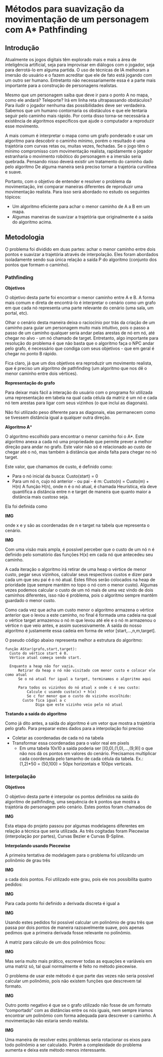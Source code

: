 # Métodos para suavização da movimentação de um personagem com A* Pathfinding
## Introdução
Atualmente os jogos digitais têm explorado mais e mais a área de inteligência artificial, seja para improvisar em diálogos com o jogador, seja para derrotá-lo em alguma partida. O uso de técnicas de IA melhoram a imersão do usuário e o fazem acreditar que ele de fato está jogando com um outro ser humano. Entretanto não necessariamente essa é a parte mais importante para a construção de personagens realistas.

Mesmo que um personagem saiba que deve ir para o ponto A no mapa, como ele andará? Teleporte? Irá em linha reta ultrapassando obstáculos? Para iludir o jogador nenhuma das possibilidades deve ser verdadeira. Sabemos que um humano contornaria os obstáculos e que ele tentaria seguir pelo caminho mais rápido. Por conta disso torna-se necessária a existência de algoritmos específicos que ajude o computador a reproduzir esse movimento.

A mais comum é interpretar o mapa como um grafo ponderado e usar um algoritmo para descobrir o caminho mínimo, porém o resultado é uma trajetória com curvas retas ou, muitas vezes, fechadas. Se o jogo têm o mínimo compromisso com movimentação realista, rapidamente o jogador estranharia o movimento robótico do personagem e a imersão seria quebrada. Pensando nisso deverá existir um tratamento do caminho dado pelo algoritmo De alguma maneira será preciso tornar a trajetória curvilínea e suave. 

Portanto, com o objetivo de entender e resolver o problema da movimentação, irei comparar maneiras diferentes de reproduzir uma movimentação realista. Para isso será abordado no estudo os seguintes tópicos:
* Um algoritmo eficiente para achar o menor caminho de A a B em um mapa.
* Algumas maneiras de suavizar a trajetória que originalmente é a saída do algoritmo acima.

## Metodologia

O problema foi dividido em duas partes: achar o menor caminho entre dois pontos e suavizar a trajetória através de interpolação. Eles foram abordados isoladamente sendo sua única relação a saída P do algoritmo (conjunto dos pontos que formam o caminho).

### Pathfinding

**Objetivos**

O objetivo desta parte foi encontrar o menor caminho entre A e B. A forma mais comum e direta de encontrá-lo é interpretar o cenário como um grafo em que cada nó representa uma parte relevante do cenário (uma sala, um portal, etc).

Olhar o cenário desta maneira deixa o raciocínio por trás da criação de um caminho para guiar um personagem muito mais intuitivo, pois o passo a passo de um caminho qualquer seria andar pelas arestas de nó em nó, até chegar no alvo - um nó chamado de target. Entretanto, algo importante para resolução do problema é que não basta que o algoritmo faça o NPC andar pelo grafo, é necessário que condiga com seus  objetivos - que em geral é chegar no ponto B rápido. 

Fica claro, já que um dos objetivos era reproduzir um movimento realista, que é preciso um algoritmo de pathfinding (um algoritmo que nos dê o menor caminho entre dois vértices).

**Representação do grafo**

Para deixar mais fácil a interação do usuário com o programa foi utilizada uma representação em tabela na qual cada célula da matriz é um nó e cada nó tem arestas para ligar com seus vizinhos (o que inclui as diagonais).

Não foi utilizado peso diferente para as diagonais, elas permanecem como se tivessem distância igual a qualquer outra direção.

**Algoritmo A***

O algoritmo escolhido para encontrar o menor caminho foi o A*. Este algoritmo anexa a cada nó uma propriedade que permite prever a melhor direção para andar no grafo. Este valor não só é relacionado ao custo de chegar até o nó, mas também à distância que ainda falta para chegar no nó target.

Este valor, que chamamos de custo, é definido como:
* Para o nó inicial da busca: Custo(start) = 0
* Para um nó n, cujo nó anterior - ou pai - é m: Custo(n) = Custo(m) + H(n)
A função H(n), onde n é o nó atual, é chamada Heurística, ela deve quantifica a distância entre n e target de maneira que quanto maior a distância mais custoso seja. 

Ela foi definida como

**IMG**

onde x e y são as coordenadas de n e target na tabela que representa o cenário.

**IMG**

Com uma visão mais ampla, é possível perceber que o custo de um nó n é definido pelo somatório das funções H(x) em cada nó que antecedeu seu caminho.

A cada iteração o algoritmo irá retirar de uma heap o vértice de menor custo, pegar seus vizinhos, calcular seus respectivos custos e dizer para cada um que seu pai é o nó atual. Estes filhos serão colocados na heap de prioridade (que sempre mantém no topo o nó com o menor custo). Algumas vezes podemos calcular o custo de um nó mais de uma vez vindo de dois caminhos diferentes, isso não é problema, pois o algoritmo sempre mantêm guardado o menor custo. 

Como cada vez que acha um custo menor o algoritmo armazena o vértice anterior que o levou a este caminho, no final é formada uma cadeia na qual o vértice target armazenou o nó m que levou até ele e o nó m armazenou o vértice n que veio antes, e assim sucessivamente. A saída do nosso algoritmo é justamente essa cadeia em forma de vetor [start,...,n,m,target].

O pseudo código abaixo representa melhor a estrutura do algoritmo:

```
função AStar(grafo,start,target):
  Custo do vértice start é 0.
  Vértice atual começa sendo start.

  Enquanto a heap não for vazia.
	  Retirar da heap o nó não visitado com menor custo e colocar ele como atual
	  Se o nó atual for igual a target, terminamos o algoritmo aqui

	  Para todos os vizinhos do nó atual x onde c é seu custo:
		  Calcule c usando custo(x) + h(x)
		  Se c for menor que o custo do vizinho escolhido:
        Custo fica igual a c
			  Diga que este vizinho veio pelo nó atual
```

**Tratando a saída do algoritmo**

Como já dito antes, a saída do algoritmo é um vetor que mostra a trajetória pelo grafo. Para preparar estes dados para a interpolação foi preciso

* Coletar as coordenadas de cada nó na tabela
* Transformar essa coordenadas para o valor real em pixels
  * Em uma tabela 10x10 a saída poderia ser [(0,0),(1,0),...,(9,9)] o que não nos dá os pontos em valores do cenário. Precisamos multiplicar cada coordenada pelo tamanho de cada célula da tabela. Ex.: (1,2)*50 = (50,100) = 50px horizontais e 100px verticais.

### Interpolação

**Objetivos**

O objetivo desta parte é interpolar os pontos definidos na saída do algoritmo de pathfinding, uma sequência de k pontos que mostra a trajetória do personagem pelo cenário. Estes pontos foram chamados de

**IMG**

Esta etapa do projeto passou por algumas modelagens diferentes em relação a técnica que seria utilizada. As três cogitadas foram Piecewise (interpolação por partes), Curvas Bezier e Curvas B-Spline.

**Interpolando usando Piecewise**

A primeira tentativa de modelagem para o problema foi utilizando um polinômio de grau três 

**IMG**

a cada dois pontos. Foi utilizado este grau, pois ele nos possibilita quatro pedidos:

**IMG**

Para cada ponto  foi definido a derivada discreta  é igual a

**IMG**

Usando estes pedidos foi possível calcular um polinômio de grau três que passa por dois pontos de maneira razoavelmente suave, pois apenas pedimos que a primeira derivada fosse relevante no polinômio.

A matriz para cálculo de um dos polinômios ficou:

**IMG**

Mas seria muito mais prático, escrever todas as equações e variáveis em uma matriz só, tal qual normalmente é feito no método piecewise.

O problema de usar este método é que parte das vezes não seria possível calcular um polinômio, pois não existem funções que descrevem tal formato.

**IMG**

Outro ponto negativo é que se o grafo utilizado não fosse de um formato “comportado” com as distâncias entre os nós iguais, nem sempre iriamos encontrar um polinômio com forma adequada para descrever o caminho. A movimentação não estaria sendo realista.

**IMG**

Uma maneira de resolver estes problemas seria rotacionar os eixos para todo polinômio a ser calculado. Porém a complexidade do problema aumenta e deixa este método menos interessante. 

